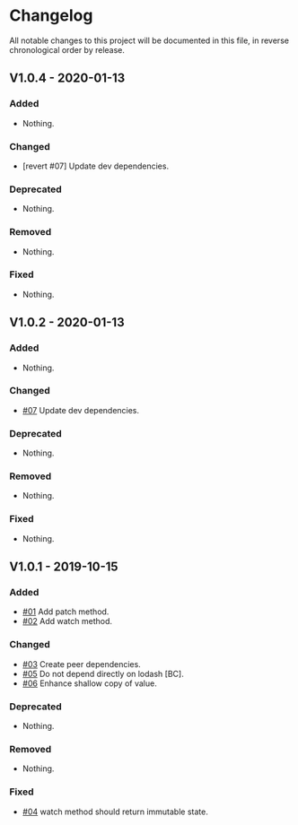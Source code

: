 # Changelog

All notable changes to this project will be documented in this file, in reverse chronological order by release.

## V1.0.4 - 2020-01-13

### Added

- Nothing.

### Changed

- [revert #07] Update dev dependencies.

### Deprecated

- Nothing.

### Removed

- Nothing.

### Fixed

- Nothing.

## V1.0.2 - 2020-01-13

### Added

- Nothing.

### Changed

- [#07](https://github.com/elie29/store/issues/7) Update dev dependencies.

### Deprecated

- Nothing.

### Removed

- Nothing.

### Fixed

- Nothing.

## V1.0.1 - 2019-10-15

### Added

- [#01](https://github.com/elie29/store/issues/1) Add patch method.
- [#02](https://github.com/elie29/store/issues/2) Add watch method.

### Changed

- [#03](https://github.com/elie29/store/issues/3) Create peer dependencies.
- [#05](https://github.com/elie29/store/issues/5) Do not depend directly on lodash [BC].
- [#06](https://github.com/elie29/store/issues/6) Enhance shallow copy of value.

### Deprecated

- Nothing.

### Removed

- Nothing.

### Fixed

- [#04](https://github.com/elie29/store/issues/4) watch method should return immutable state.
